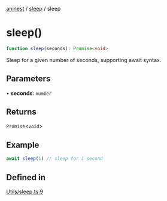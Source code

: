 [aninest](../../index.md) / [sleep](../index.md) / sleep

# sleep()

```ts
function sleep(seconds): Promise<void>
```

Sleep for a given number of seconds, supporting await syntax.

## Parameters

• **seconds**: `number`

## Returns

`Promise`\<`void`\>

## Example

```ts
await sleep(1) // sleep for 1 second
```

## Defined in

[Utils/sleep.ts:9](https://github.com/zphrs/aninest/blob/b669292333243ef725d764f354c403b2c4bde014/core/src/Utils/sleep.ts#L9)
